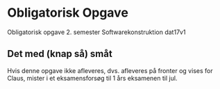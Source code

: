 # Obligatorisk Opgave
Obligatorisk opgave 2. semester Softwarekonstruktion dat17v1 





## Det med (knap så) småt
Hvis denne opgave ikke afleveres, dvs. afleveres på fronter og vises for Claus, mister i et eksamensforsøg til 1 års eksamenen til jul.

